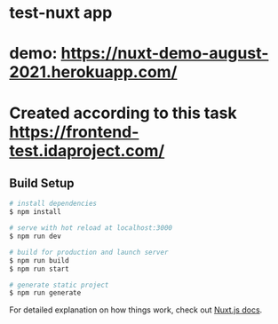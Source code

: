# test-nuxt app

# demo: https://nuxt-demo-august-2021.herokuapp.com/

# Created according to this task https://frontend-test.idaproject.com/ 


## Build Setup

```bash
# install dependencies
$ npm install

# serve with hot reload at localhost:3000
$ npm run dev

# build for production and launch server
$ npm run build
$ npm run start

# generate static project
$ npm run generate
```

For detailed explanation on how things work, check out [Nuxt.js docs](https://nuxtjs.org).
